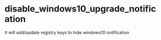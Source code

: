 # disable_windows10_upgrade_notification
It will add/update registry keys to hide windows10 notification

